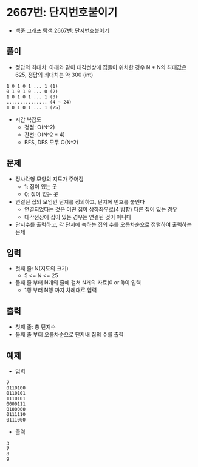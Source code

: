 # 2667번: 단지번호붙이기
- [백준 그래프 탐색 2667번: 단지번호붙이기](https://www.acmicpc.net/problem/2667)

## 풀이
- 정답의 최대치: 아래와 같이 대각선상에 집들이 위치한 경우 N * N의 최대값은 625, 정답의 최대치는 약 300 (int) 
```text
1 0 1 0 1 ... 1 (1)
0 1 0 1 0 ... 0 (2)
1 0 1 0 1 ... 1 (3)
............... (4 ~ 24)
1 0 1 0 1 ... 1 (25)
```
- 시간 복잡도
  - 정점: O(N^2)
  - 간선: O(N^2 * 4)
  - BFS, DFS 모두 O(N^2)

## 문제
- 정사각형 모양의 지도가 주어짐
  - 1: 집이 있는 곳
  - 0: 집이 없는 곳
- 연결된 집의 모임인 단지를 정의하고, 단지에 번호를 붙인다
  - 연결되었다는 것은 어떤 집이 상하좌우로(4 방향) 다른 집이 있는 경우
  - 대각선상에 집이 있는 경우는 연결된 것이 아니다
- 단지수를 출력하고, 각 단지에 속하는 집의 수를 오름차순으로 정렬하여 출력하는 문제

## 입력
- 첫째 줄: N(지도의 크기)
  - 5 <= N <= 25
- 둘째 줄 부터 N개의 줄에 걸쳐 N개의 자료(0 or 1)이 입력
  - 1행 부터 N행 까지 차례대로 입력

## 출력
- 첫째 줄: 총 단지수
- 둘째 줄 부터 오름차순으로 단지내 집의 수를 출력

## 예제
- 입력
```text
7
0110100
0110101
1110101
0000111
0100000
0111110
0111000
```
- 출력
```text
3
7
8
9
```